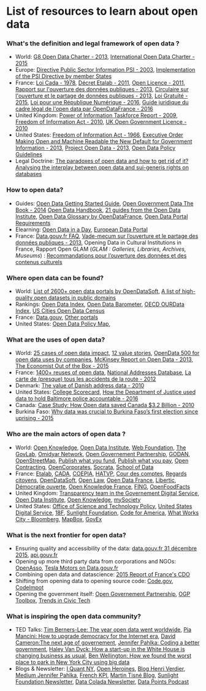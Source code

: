 List of resources to learn about open data 
==

### What's the definition and legal framework of open data ?

* World: [G8 Open Data Charter - 2013](https://www.gov.uk/government/publications/open-data-charter/g8-open-data-charter-and-technical-annex), [International Open Data Charter - 2015](http://opendatacharter.net/)
* Europe: [Directive Public Sector Information PSI - 2003](http://eur-lex.europa.eu/legal-content/EN/ALL/?uri=CELEX:02003L0098-20130717), [Implementation of the PSI Directive by member States](https://ec.europa.eu/digital-single-market/en/implementation-public-sector-information-directive)
* France: [Loi Cada - 1978](https://www.legifrance.gouv.fr/affichTexte.do?cidTexte=JORFTEXT000000339241), [Décret Etalab - 2011](https://www.legifrance.gouv.fr/affichTexte.do?cidTexte=JORFTEXT000023619063&categorieLien=id), [Open Licence - 2011](https://www.etalab.gouv.fr/licence-ouverte-open-licence), [Rapport sur l'ouverture des données publiques - 2013](http://www.ladocumentationfrancaise.fr/var/storage/rapports-publics/134000739.pdf), [Circulaire sur l'ouverture et le partage de données publiques - 2013](http://www.modernisation.gouv.fr/sites/default/files/fichiers-attaches/circulaire_ndeg_5677-sg_du_17_septembre_2013.pdf), [Loi Gratuité - 2015](https://www.legifrance.gouv.fr/affichTexte.do?cidTexte=JORFTEXT000031701525&categorieLien=id), [Loi pour une République Numérique - 2016](https://www.legifrance.gouv.fr/affichLoiPreparation.do?idDocument=JORFDOLE000031589829&type=general&typeLoi=proj&legislature=14), [Guide juridique du cadre légal de l'open data par OpenDataFrance - 2016](http://www.opendatafrance.net/wp-content/uploads/2016/06/guideOD_communes_glossaire_juin2016_Web.pdf)
* United Kingdom: [Power of Information Taskforce Report - 2009](https://ntouk.files.wordpress.com/2015/06/poit-report-final-pdf.pdf), [Freedom of Information Act - 2010](http://www.legislation.gov.uk/ukpga/2000/36/contents), [UK Open Government Licence - 2010](http://www.nationalarchives.gov.uk/doc/open-government-licence/version/2/) 
* United States: [Freedom of Information Act - 1966](https://www.justice.gov/jmd/freedom-information-act-pl-89-487), [Executive Order Making Open and Machine Readable the New Default for Government Information - 2013](https://www.whitehouse.gov/the-press-office/2013/05/09/executive-order-making-open-and-machine-readable-new-default-government-), [Project Open Data - 2013](https://www.whitehouse.gov/blog/2013/05/16/introducing-project-open-data), [Open Data Policy Guidelines](https://sunlightfoundation.com/opendataguidelines/)
* Legal Doctrine: [The paradoxes of open data and how to get rid of it? Analysing the interplay between open data and sui-generis rights on databases](http://ijlit.oxfordjournals.org/content/23/1/1.short)

### How to open data?

* Guides: [Open Data Getting Started Guide](https://centerforgov.gitbooks.io/open-data-getting-started/content/), [Open Government Data The Book - 2014](https://opengovdata.io/) [Open Data Handbook](http://opendatahandbook.org/), [21 guides from the Open Data Institute](https://theodi.org/guides), [Open Data Glossary by OpenDataFrance](http://www.opendatafrance.net/wp-content/uploads/2016/06/guideOD_communes_glossaire_juin2016_Web.pdf), [Open Data Portal Requirements](http://labs.centerforgov.org/open-data/portal-requirements/)
* Elearning: [Open Data in a Day](http://training.theodi.org/InADay/#/id/co-01), [European Data Portal](https://www.europeandataportal.eu/en/training-library/elearning)
* France: [Data.gouv.fr FAQ](), [Vade-mecum sur l’ouverture et le partage des données publiques - 2013](http://www.opendatafrance.net/wp-content/uploads/2016/01/Vademecum_Ouverture_Etalab.pdf), Opening Data in Cultural Institutions in France, Rapport Open GLAM (_GLAM : Galleries, Libraries, Archives, Museums_) : [Recommandations pour l’ouverture des données et des contenus culturels](http://www.donneeslibres.info)

### Where open data can be found?

* World: [List of 2600+ open data portals by OpenDataSoft](https://www.opendatasoft.com/a-comprehensive-list-of-all-open-data-portals-around-the-world/), [A list of high-quality open datasets in public domains](https://github.com/caesar0301/awesome-public-datasets)
* Rankings: [Open Data Index](http://index.okfn.org/), [Open Data Barometer](http://opendatabarometer.org/), [OECD OURData Index](http://www.oecd.org/gov/digital-government/open-government-data.htm), [US Cities Open Data Census](http://us-city.census.okfn.org/)
* France: [Data.gouv](https://www.data.gouv.fr/fr/), [Other portals](https://www.opendatasoft.com/a-comprehensive-list-of-all-open-data-portals-around-the-world/#/france)  
* United States: [Open Data Policy Map](https://sunlightfoundation.com/policy/opendatamap/), 

### What are the uses of open data?

* World: [25 cases of open data impact](http://odimpact.org/), [12 value stories](http://opendatahandbook.org/value-stories/en/), [OpenData 500 for open data uses by companies](http://www.opendata500.com/), [McKinsey Report on Open Data - 2013](http://www.mckinsey.com/business-functions/business-technology/our-insights/open-data-unlocking-innovation-and-performance-with-liquid-information), [The Economist Out of the Box - 2015](http://www.economist.com/news/international/21678833-open-data-revolution-has-not-lived-up-expectations-it-only-getting) 
* France: [1400+ reuses of open data](https://www.data.gouv.fr/fr/dashboard/), [National Addresses Database](https://adresse.data.gouv.fr/), [La carte de (presque) tous les accidents de la route - 2012](http://rue89.nouvelobs.com/2014/06/25/carte-presque-tous-les-accidents-route-2012-253113)
* Denmark: [The value of Danish address data - 2010](http://www.adresse-info.dk/Portals/2/Benefit/Value_Assessment_Danish_Address_Data_UK_2010-07-07b.pdf)
* United States: [College Scorecard](https://collegescorecard.ed.gov/), [How the Department of Justice used data to hold Baltimore police accountable - 2016](http://sunlightfoundation.com/blog/2016/08/17/how-the-doj-used-data-to-hold-baltimore-police-accountable/)
* Canada: [Case Study: How Open data saved Canada $3.2 Billion - 2010](https://eaves.ca/2010/04/14/case-study-open-data-and-the-public-purse/)
* Burkina Faso: [Why data was crucial to Burkina Faso’s first election since uprising - 2015](https://www.theguardian.com/news/datablog/2015/dec/04/why-data-was-crucial-to-burkina-fasos-first-election-since-uprising)

### Who are the main actors of open data ?

* World: [Open Knowledge](https://okfn.org/), [Open Data Institute](http://theodi.org/), [Web Foundation](http://webfoundation.org/), [The GovLab](http://www.thegovlab.org/), [Omidyar Network](https://www.omidyar.com/), [Open Governement Partnership](http://www.opengovpartnership.org/), [GODAN](http://www.godan.info/), [OpenStreetMap](http://openstreetmap.fr/), [Publish what you fund](http://www.publishwhatyoufund.org/), [Publish what you pay](http://www.publishwhatyoupay.org), [Open Contracting](http://www.open-contracting.org/), [OpenCorporates](https://opencorporates.com/), [Socrata](https://socrata.com/), [School of Data](http://schoolofdata.org/)
* France: [Etalab](https://www.etalab.gouv.fr/), [CADA](http://www.cada.fr/), [COEPIA](http://www.gouvernement.fr/coepia), [HATVP](), [Cour des comptes](https://www.data.gouv.fr/fr/organizations/cour-des-comptes/#datasets), [Regards citoyens](https://www.regardscitoyens.org/#&panel1-1),  [OpenDataSoft](https://www.opendatasoft.fr/), [Open Law](http://openlaw.fr/index.php?title=Open_Law,_le_Droit_Ouvert), [Open Data France](http://www.opendatafrance.net/), [Libertic](https://libertic.wordpress.com/libertic/), [Démocratie ouverte](http://democratieouverte.org/), [Open Knowledge France](http://fr.okfn.org/), [FING](http://fing.org/), [OpenFoodFacts](http://fr.openfoodfacts.org/)
* United Kingdom: [Transparency team in the Governement Digital Service](https://gds.blog.gov.uk/), [Open Data Institute](http://theodi.org/), [Open Knowledge](https://okfn.org/), [mySociety](https://www.mysociety.org/)
* United States: [Office of Science and Technology Policy](), [United States Digital Service](https://www.usds.gov/), [18F](https://18f.gsa.gov/), [Sunlight Foundation](https://www.whitehouse.gov/administration/eop/ostp/blog), [Code for America](https://www.codeforamerica.org/), [What Works City - Bloomberg](http://whatworkscities.bloomberg.org/), [MapBox](https://www.mapbox.com/), [GovEx](http://govex.jhu.edu/)

### What is the next frontier for open data?

* Ensuring quality and accessibility of the data: [data.gouv.fr 31 décembre 2015](https://www.etalab.gouv.fr/data-gouv-fr-31-decembre-2015), [api.gouv.fr](https://api.gouv.fr/)
* Opening up more third party data from corporations and NGOs: [OpenAsso](https://www.etalab.gouv.fr/openasso-le-10-septembre-aidez-les-associations-a-ouvrir-leurs-donnees), [Tesla Motors on Data.gouv.fr](https://www.data.gouv.fr/fr/organizations/tesla-motors/#datasets)
* Combining open data and datascience: [2015 Report of France's CDO](https://agd.data.gouv.fr/2016/07/13/frances-chief-data-officer-report-on-data-governance/) 
* Shifting from opening data to opening source code: [Code.gov](https://code.gov/), [CodeImpot](https://www.etalab.gouv.fr/codeimpot-un-hackathon-autour-de-louverture-du-code-source-du-calculateur-impots) 
* Opening the government itself: [Open Governement Partnership](http://www.opengovpartnership.org/), [OGP Toolbox](http://edit.ogptoolbox.org/fr/), [Trends in Civic Tech](http://www.knightfoundation.org/features/civictech/)

### What is inspiring the open data community?

* TED Talks: [Tim Berners-Lee: The year open data went worldwide](http://www.ted.com/talks/tim_berners_lee_the_year_open_data_went_worldwide?), [Pia Mancini: How to upgrade democracy for the Internet era](https://www.youtube.com/watch?v=NXfYNdapq3Q), [David Cameron:The next age of governement](https://www.ted.com/talks/david_cameron), [Jennifer Pahlka: Coding a better government](https://www.ted.com/talks/jennifer_pahlka_coding_a_better_government), [Haley Van Dyck: How a start-up in the White House is changing business as usual](https://www.ted.com/talks/haley_van_dyck_how_a_start_up_in_the_white_house_is_changing_business_as_usual), [Ben Wellington: How we found the worst place to park in New York City using big data](https://www.ted.com/talks/ben_wellington_how_we_found_the_worst_place_to_park_in_new_york_city_using_big_data)
* Blogs & Newsletter: [I Quant NY](http://iquantny.tumblr.com/), [Open Heroines](https://medium.com/open-heroines), [Blog Henri Verdier](http://www.henriverdier.com), [Medium Jennifer Pahlka](https://medium.com/@pahlkadot), [French KPI](http://www.frenchkpi.com/), [Martin Tisné Blog](https://tisne.org/), [Sunlight Foundation Newsletter](https://sunlightfoundation.com/blog/2014/11/14/introducing-today-in-opengov-our-new-morning-newsletter/), [Data Colada Newsletter](http://datacolada.launchrock.com/), [Data Points Podcast](http://govex.jhu.edu/resource-type/podcast/)
